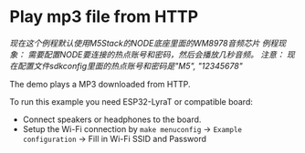 # Play mp3 file from HTTP

*现在这个例程默认使用M5Stack的NODE底座里面的WM8978音频芯片*
*例程现象： 需要配置NODE要连接的热点账号和密码，然后会播放几秒音频。*
*注意： 现在配置文件sdkconfig里面的热点账号和密码是"M5", "12345678"*

The demo plays a MP3 downloaded from HTTP. 

To run this example you need ESP32-LyraT or compatible board:

- Connect speakers or headphones to the board. 
- Setup the Wi-Fi connection by `make menuconfig` -> `Example configuration` -> Fill in Wi-Fi SSID and Password
